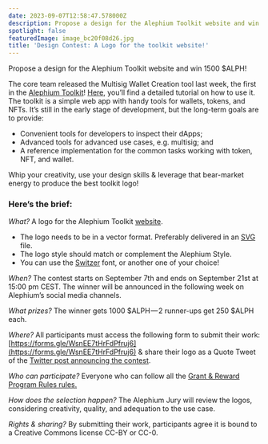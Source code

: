 ```yaml
---
date: 2023-09-07T12:58:47.578000Z
description: Propose a design for the Alephium Toolkit website and win 1500 $ALPH!
spotlight: false
featuredImage: image_bc20f08d26.jpg
title: 'Design Contest: A Logo for the toolkit website!'
---
```


Propose a design for the Alephium Toolkit website and win 1500 \$ALPH!

The core team released the Multisig Wallet Creation tool last week, the first in the [Alephium Toolkit](https://alephium.github.io/alephium-toolkit/)! [Here](/news/post/alephium-multisig-gui-is-here-4b23bec7e2f), you’ll find a detailed tutorial on how to use it. The toolkit is a simple web app with handy tools for wallets, tokens, and NFTs. It’s still in the early stage of development, but the long-term goals are to provide:

- Convenient tools for developers to inspect their dApps;
- Advanced tools for advanced use cases, e.g. multisig; and
- A reference implementation for the common tasks working with token, NFT, and wallet.

Whip your creativity, use your design skills & leverage that bear-market energy to produce the best toolkit logo!

### **Here’s the brief:**

_What?_ A logo for the Alephium Toolkit [website](https://alephium.github.io/alephium-toolkit/).

- The logo needs to be in a vector format. Preferably delivered in an [SVG](https://en.wikipedia.org/wiki/SVG) file.
- The logo style should match or complement the Alephium Style.
- You can use the [Switzer](https://befonts.com/switzer-font-family.html) font, or another one of your choice!

_When?_ The contest starts on September 7th and ends on September 21st at 15:00 pm CEST. The winner will be announced in the following week on Alephium’s social media channels.

_What prizes?_ The winner gets 1000 \$ALPH — 2 runner-ups get 250 \$ALPH each.

_Where?_ All participants must access the following form to submit their work: [https://forms.gle/WsnEE7tHrFdPfruj6](https://forms.gle/WsnEE7tHrFdPfruj6) & share their logo as a Quote Tweet of the [Twitter post announcing the contest](https://twitter.com/alephium/status/1699769612249030844).

_Who can participate?_ Everyone who can follow all the [Grant &amp; Reward Program Rules rules.](https://github.com/alephium/community/blob/master/RewardProgramRules.md)

_How does the selection happen?_ The Alephium Jury will review the logos, considering creativity, quality, and adequation to the use case.

_Rights & sharing?_ By submitting their work, participants agree it is bound to a Creative Commons license CC-BY or CC-0.
